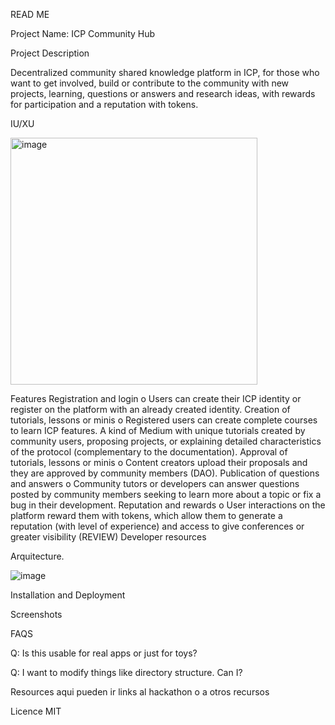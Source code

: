 READ ME 

Project Name: ICP Community Hub

Project Description

Decentralized community shared knowledge platform in ICP, for those who want to get involved, build or contribute to the community with new projects, learning, questions or answers and research ideas, with rewards for participation and a reputation with tokens.

IU/XU


<img width="395" alt="image" src="https://github.com/ArielRobotti/ICP_Community_Hub/assets/80497634/7695717e-583d-4a6b-8687-9cbed583f86a">



Features
Registration and login
o Users can create their ICP identity or register on the platform with an already created identity.
Creation of tutorials, lessons or minis
o Registered users can create complete courses to learn ICP features. A kind of Medium with unique tutorials created by community users, proposing projects, or explaining detailed characteristics of the protocol (complementary to the documentation).
Approval of tutorials, lessons or minis
o Content creators upload their proposals and they are approved by community members (DAO).
Publication of questions and answers
o Community tutors or developers can answer questions posted by community members seeking to learn more about a topic or fix a bug in their development.
Reputation and rewards
o User interactions on the platform reward them with tokens, which allow them to generate a reputation (with level of experience) and access to give conferences or greater visibility (REVIEW)
Developer resources


Arquitecture.

  ![image](https://github.com/ArielRobotti/ICP_Community_Hub/assets/80497634/0bf18e93-bfcd-4872-9cb2-040d0af953a7)


Installation and Deployment


Screenshots

FAQS

Q: Is this usable for real apps or just for toys?

Q: I want to modify things like directory structure. Can I?

Resources
aqui pueden ir links al hackathon o a otros recursos

Licence
MIT
